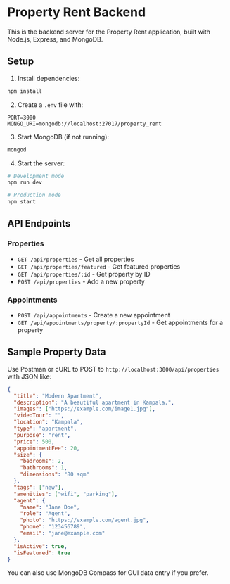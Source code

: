 # Property Rent Backend

This is the backend server for the Property Rent application, built with Node.js, Express, and MongoDB.

## Setup

1. Install dependencies:

```bash
npm install
```

2. Create a `.env` file with:

```
PORT=3000
MONGO_URI=mongodb://localhost:27017/property_rent
```

3. Start MongoDB (if not running):

```bash
mongod
```

4. Start the server:

```bash
# Development mode
npm run dev

# Production mode
npm start
```

## API Endpoints

### Properties

- `GET /api/properties` - Get all properties
- `GET /api/properties/featured` - Get featured properties
- `GET /api/properties/:id` - Get property by ID
- `POST /api/properties` - Add a new property

### Appointments

- `POST /api/appointments` - Create a new appointment
- `GET /api/appointments/property/:propertyId` - Get appointments for a property

## Sample Property Data

Use Postman or cURL to POST to `http://localhost:3000/api/properties` with JSON like:

```json
{
  "title": "Modern Apartment",
  "description": "A beautiful apartment in Kampala.",
  "images": ["https://example.com/image1.jpg"],
  "videoTour": "",
  "location": "Kampala",
  "type": "apartment",
  "purpose": "rent",
  "price": 500,
  "appointmentFee": 20,
  "size": {
    "bedrooms": 2,
    "bathrooms": 1,
    "dimensions": "80 sqm"
  },
  "tags": ["new"],
  "amenities": ["wifi", "parking"],
  "agent": {
    "name": "Jane Doe",
    "role": "Agent",
    "photo": "https://example.com/agent.jpg",
    "phone": "123456789",
    "email": "jane@example.com"
  },
  "isActive": true,
  "isFeatured": true
}
```

You can also use MongoDB Compass for GUI data entry if you prefer.
